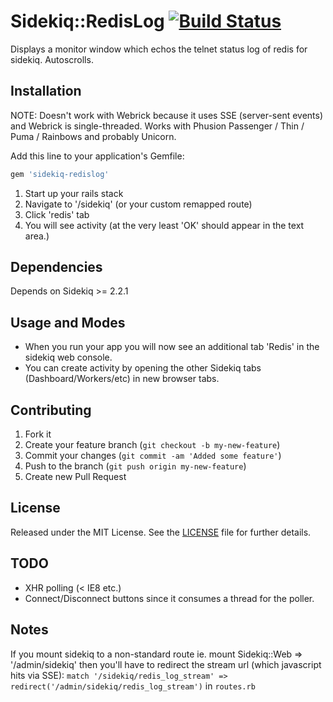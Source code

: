 # Sidekiq::RedisLog [![Build Status](https://secure.travis-ci.org/rpocklin/sidekiq-redislog.png)](http://travis-ci.org/rpocklin/sidekiq-redislog)

Displays a monitor window which echos the telnet status log of redis for sidekiq.  Autoscrolls.

## Installation

NOTE: Doesn't work with Webrick because it uses SSE (server-sent events) and Webrick is single-threaded.
Works with Phusion Passenger / Thin / Puma / Rainbows and probably Unicorn.

Add this line to your application's Gemfile:

```ruby
gem 'sidekiq-redislog'
```

1. Start up your rails stack
2. Navigate to '/sidekiq' (or your custom remapped route)
3. Click 'redis' tab
4. You will see activity (at the very least 'OK' should appear in the text area.)

## Dependencies

Depends on Sidekiq >= 2.2.1

## Usage and Modes

- When you run your app you will now see an additional tab 'Redis' in the sidekiq web console.
- You can create activity by opening the other Sidekiq tabs (Dashboard/Workers/etc) in new browser tabs.

## Contributing

1. Fork it
2. Create your feature branch (`git checkout -b my-new-feature`)
3. Commit your changes (`git commit -am 'Added some feature'`)
4. Push to the branch (`git push origin my-new-feature`)
5. Create new Pull Request

## License

Released under the MIT License. See the [LICENSE][license] file for further details.

[license]: https://github.com/rpocklin/sidekiq-redislog/blob/master/LICENSE


## TODO

- XHR polling (< IE8 etc.)
- Connect/Disconnect buttons since it consumes a thread for the poller.


## Notes

If you mount sidekiq to a non-standard route ie. mount Sidekiq::Web => '/admin/sidekiq' then you'll have to
redirect the stream url (which javascript hits via SSE):
  ```match '/sidekiq/redis_log_stream' => redirect('/admin/sidekiq/redis_log_stream')```
  in ```routes.rb```

